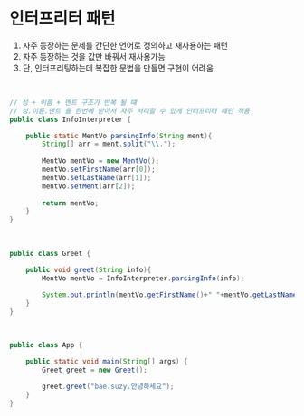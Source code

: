인터프리터 패턴
===

1. 자주 등장하는 문제를 간단한 언어로 정의하고 재사용하는 패턴
2. 자주 등장하는 것을 값만 바꿔서 재사용가능
3. 단, 인터프리팅하는데 복잡한 문법을 만들면 구현이 어려움 

<br>


```java
// 성 + 이름 + 멘트 구조가 반복 될 떄
// 성.이름.멘트 를 한번에 받아서 자주 처리할 수 있게 인터프리터 패턴 적용
public class InfoInterpreter {

    public static MentVo parsingInfo(String ment){
        String[] arr = ment.split("\\.");
        
        MentVo mentVo = new MentVo();
        mentVo.setFirstName(arr[0]);
        mentVo.setLastName(arr[1]);
        mentVo.setMent(arr[2]);
        
        return mentVo;
    }
}
```

<br>

```java
public class Greet {

    public void greet(String info){
        MentVo mentVo = InfoInterpreter.parsingInfo(info);

        System.out.println(mentVo.getFirstName()+" "+mentVo.getLastName()+" "+mentVo.getMent());
    }
}
```

<br>

```java
public class App {

    public static void main(String[] args) {
        Greet greet = new Greet();

        greet.greet("bae.suzy.안녕하세요");
    }
}
```